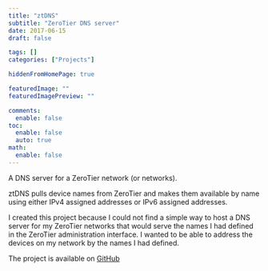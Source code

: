 ```yaml
---
title: "ztDNS"
subtitle: "ZeroTier DNS server"
date: 2017-06-15
draft: false

tags: []
categories: ["Projects"]

hiddenFromHomePage: true

featuredImage: ""
featuredImagePreview: ""

comments:
  enable: false
toc:
  enable: false
  auto: true
math:
  enable: false
---
```


A DNS server for a ZeroTier network (or networks).
<!--more-->

ztDNS pulls device names from ZeroTier and makes them available by name using either IPv4 assigned addresses or IPv6 assigned addresses.

I created this project because I could not find a simple way to host a DNS server for my ZeroTier networks that would serve the names I had defined in the ZeroTier administration interface. I wanted to be able to address the devices on my network by the names I had defined.

The project is available on [GitHub](https://github.com/uxbh/ztdns)
